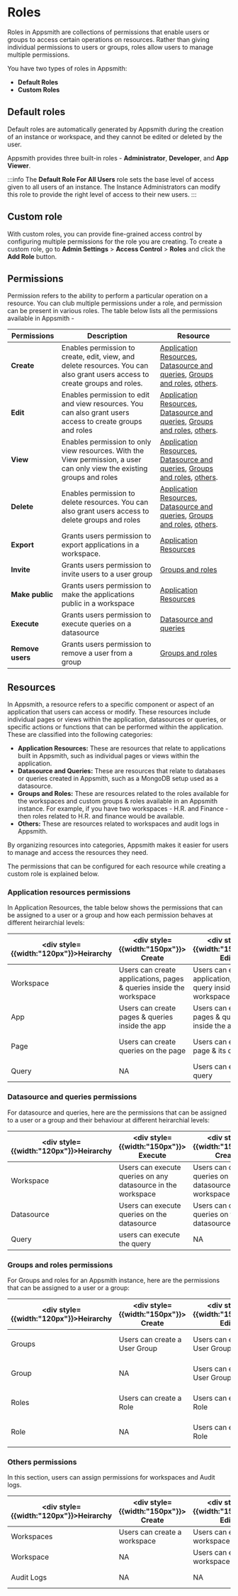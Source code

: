 # Roles
Roles in Appsmith are collections of permissions that enable users or groups to access certain operations on resources. Rather than giving individual permissions to users or groups, roles allow users to manage multiple permissions.

You have two types of roles in Appsmith:

- **Default Roles** 
- **Custom Roles** 

## Default roles

Default roles are automatically generated by Appsmith during the creation of an instance or workspace, and they cannot be edited or deleted by the user.

Appsmith provides three built-in roles - **Administrator**, **Developer**, and **App Viewer**. 

:::info
The **Default Role For All Users** role sets the base level of access given to all users of an instance. The Instance Administrators can modify this role to provide the right level of access to their new users. 
:::

## Custom role

With custom roles, you can provide fine-grained access control by configuring multiple permissions for the role you are creating. To create a custom role, go to **Admin Settings** > **Access Control** > **Roles** and click the **Add Role** button. 


## Permissions

Permission refers to the ability to perform a particular operation on a resource. You can club multiple permissions under a role, and permission can be present in various roles. The table below lists all the permissions available in Appsmith -


|  Permissions       |    Description                                                     |   Resource   |
| ---------------    |------------------------------------------------------------------- | ------------ |
| **Create**         | Enables permission to create, edit, view, and delete resources. You can also grant users access to create groups and roles. | [Application Resources](#application-resources-permissions), [Datasource and queries](#datasource-and-queries-permissions), [Groups and roles](#groups-and-roles-permissions), [others](#others-permissions). |
| **Edit**           |Enables permission to edit and view resources. You can also grant users access to create groups and roles | [Application Resources](#application-resources-permissions), [Datasource and queries](#datasource-and-queries-permissions), [Groups and roles](#groups-and-roles-permissions), [others](#others-permissions). |
| **View**           |Enables permission to only view resources. With the View permission, a user can only view the existing groups and roles | [Application Resources](#application-resources-permissions), [Datasource and queries](#datasource-and-queries-permissions), [Groups and roles](#groups-and-roles-permissions), [others](#others-permissions). |
| **Delete**         |Enables permission to delete resources. You can also grant users access to delete groups and roles |[Application Resources](#application-resources-permissions), [Datasource and queries](#datasource-and-queries-permissions), [Groups and roles](#groups-and-roles-permissions), [others](#others-permissions). |  
| **Export**         |Grants users permission to export applications in a workspace. | [Application Resources](#application-resources-permissions) | 
| **Invite**         |Grants users permission to invite users to a user group | [Groups and roles](#groups-and-roles-permissions)     |
| **Make public**    |Grants users permission to make the applications public in a workspace |[Application Resources](#application-resources-permissions)|
| **Execute**        |Grants users permission to execute queries on a datasource | [Datasource and queries](#datasource-and-queries-permissions) |
| **Remove users**   |Grants users permission to remove a user from a group| [Groups and roles](#groups-and-roles-permissions) |

## Resources

In Appsmith, a resource refers to a specific component or aspect of an application that users can access or modify. These resources include individual pages or views within the application, datasources or queries, or specific actions or functions that can be performed within the application. These are classified into the following categories:

* **Application Resources:** These are resources that relate to applications built in Appsmith, such as individual pages or views within the application.
* **Datasource and Queries:** These are resources that relate to databases or queries created in Appsmith, such as a MongoDB setup used as a datasource.
* **Groups and Roles:** These are resources related to the roles available for the workspaces and custom groups & roles available in an Appsmith instance. For example, if you have two workspaces - H.R. and Finance - then roles related to H.R. and finance would be available.
* **Others:** These are resources related to workspaces and audit logs in Appsmith.

By organizing resources into categories, Appsmith makes it easier for users to manage and access the resources they need.

The permissions that can be configured for each resource while creating a custom role is explained below.

### Application resources permissions

In Application Resources, the table below shows the permissions that can be assigned to a user or a group and how each permission behaves at different heirarchial levels:

|  <div style= {{width:"120px"}}>Heirarchy</div> | <div style= {{width:"150px"}}> Create </div>| <div style= {{width:"150px"}}> Edit </div> | <div style= {{width:"150px"}}> Delete </div> | <div style= {{width:"150px"}}> View </div> | <div style= {{width:"150px"}}> Public </div> | <div style= {{width:"150px"}}> Export </div> | 
| --- | --- | --- | --- | --- | --- | --- |
| Workspace | Users can create applications, pages & queries inside the workspace | Users can edit any application, page & query inside the workspace | Users can delete any application, page & query inside the workspace | Users can view any application, page & query inside the workspace. | Users can make any application inside the workspace public | Users can export any application inside the workspace |
| App | Users can create pages & queries inside the app | Users can edit pages & queries inside the app | Users can delete the app & its pages & queries | Users can view the app & its pages & queries. | Users can make the application public | Users can export the application |
| Page | Users can create queries on the page | Users can edit the page & its queries | Users can delete the page & its queries | Users can view the page & its queries | NA | NA |
| Query | NA | Users can edit the query | Users can delete the query | Users can view the query | NA | NA |


### Datasource and queries permissions

For datasource and queries, here are the permissions that can be assigned to a user or a group and their behaviour at different heirarchial levels:

|  <div style= {{width:"120px"}}>Heirarchy</div> | <div style= {{width:"150px"}}> Execute </div> | <div style= {{width:"150px"}}> Create </div>| <div style= {{width:"150px"}}> Edit </div> | <div style= {{width:"150px"}}> Delete </div> | <div style= {{width:"150px"}}> View </div> |
| --- | --- | --- | --- | --- | --- |
| Workspace | Users can execute queries on any datasource in the workspace | Users can create queries on any datasource in the workspace | Users can edit any datasource in the workspace | Users can delete any datasource in the workspace | Users can view any datasource in the workspace |
| Datasource | Users can execute queries on the datasource | Users can create queries on the datasource | Users can edit the datasource | Users can delete the datasource | Users can view the datasource |
| Query | users can execute the query | NA | NA | NA | NA |


### Groups and roles permissions

For Groups and roles for an Appsmith instance, here are the permissions that can be assigned to a user or a group:

|  <div style= {{width:"120px"}}>Heirarchy</div> | <div style= {{width:"150px"}}> Create </div>| <div style= {{width:"150px"}}> Edit </div> | <div style= {{width:"150px"}}> Delete </div> | <div style= {{width:"150px"}}> View </div> | <div style= {{width:"150px"}}> Invite User </div> | <div style= {{width:"150px"}}> Remove User </div> | <div style= {{width:"150px"}}> Associate Role </div>|
| --- | --- | --- | --- | --- | --- | --- | --- |
| Groups | Users can create a User Group | Users can edit any User Group | Users can delete any User Group | Users can view any User Group | Users can invite an email to any User Group | Users can remove another user from any User Group | NA |
| Group | NA | Users can edit the User Group | Users can delete the User Group | Users can view the User Group | Users can invite an email to the User Group | Users can remove another user from the User Group | NA |
| Roles | Users can create a Role | Users can edit any Role | Users can delete any Role | Users can view any Role | NA | NA | Users can assign any role to any User or User Group |
| Role | NA | Users can edit the Role | Users can delete the Role | Users can view the Role | NA | NA | Users can assign the role to any User or User Group |


### Others permissions

In this section, users can assign permissions for workspaces and Audit logs.

|  <div style= {{width:"120px"}}>Heirarchy</div> | <div style= {{width:"150px"}}> Create </div>| <div style= {{width:"150px"}}> Edit </div> | <div style= {{width:"150px"}}> Delete </div> | <div style= {{width:"150px"}}> View </div> |
| --- | --- | --- | --- | --- |
| Workspaces | Users can create a workspace | Users can edit any workspace | Users can delete any workspace | Users can view any workspace |
| Workspace | NA | Users can edit the workspace | Users can delete the workspace | Users can view the workspace |
| Audit Logs | NA | NA | NA | Users can view the audit logs |
